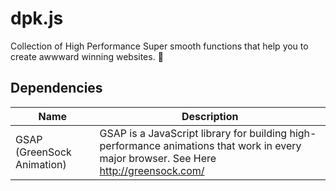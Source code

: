 # dpk.js
Collection of High Performance Super smooth functions that help you to create awwward winning websites. 🤍

## Dependencies

| Name             | Description                                                        |
| ---------------- | ------------------------------------------------------------------ |
| GSAP (GreenSock Animation) | GSAP is a JavaScript library for building high-performance animations that work in every major browser. See Here http://greensock.com/ |
                                        
